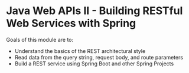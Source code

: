 # Java Web APIs II - Building RESTful Web Services with Spring

Goals of this module are to:
- Understand the basics of the REST architectural style
- Read data from the query string, request body, and route parameters
- Build a REST service using Spring Boot and other Spring Projects